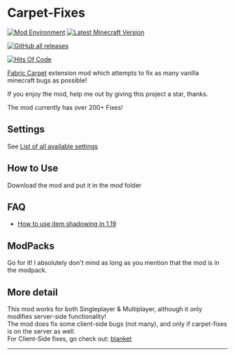 # Carpet-Fixes

[![Mod Environment](https://img.shields.io/badge/Enviroment-Server-blue?style=flat-square)](https://github.com/fxmorin/carpet-fixes)
[![Latest Minecraft Version](https://img.shields.io/badge/Latest%20MC%20Support-1.19-green?style=flat-square)](https://github.com/fxmorin/carpet-fixes/releases)

[![GitHub all releases](https://img.shields.io/github/downloads/TriibuNupsik/carpet-fixes/total?style=flat-square&logo=github)](https://github.com/TriibuNupsik/carpet-fixes)

[![Hits Of Code](https://hitsofcode.com/github/fxmorin/carpet-fixes?branch=dev)](https://github.com/fxmorin/carpet-fixes)

[Fabric Carpet](https://github.com/gnembon/fabric-carpet) extension mod which attempts to fix as many vanilla minecraft bugs as possible!

If you enjoy the mod, help me out by giving this project a star, thanks.

The mod currently has over 200+ Fixes!

## Settings

See [List of all available settings](https://github.com/fxmorin/carpet-fixes/wiki/Available-Settings)

## How to Use
Download the mod and put it in the *mod* folder

## FAQ
- [How to use item shadowing in 1.19](https://github.com/fxmorin/carpet-fixes/wiki/How-to-use-item-shadowing-in-1.19-using-carpet-fixes)

## ModPacks
Go for it! I absolutely don't mind as long as you mention that the mod is in the modpack.  

## More detail
This mod works for both Singleplayer & Multiplayer, although it only modifies server-side functionality!  
The mod does fix some client-side bugs (not many), and only if carpet-fixes is on the server as well.  
For Client-Side fixes, go check out: [blanket](https://github.com/BlanketMC/blanket-client-tweaks)

---
